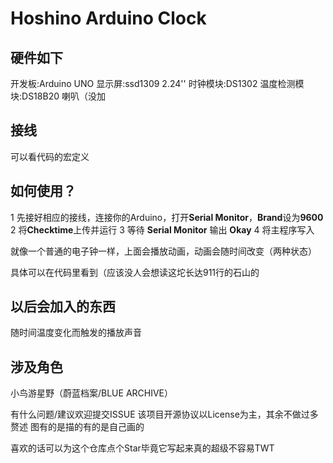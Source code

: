 # Hoshino Arduino Clock

硬件如下
-
开发板:Arduino UNO
显示屏:ssd1309 2.24''
时钟模块:DS1302
温度检测模块:DS18B20
喇叭（没加

接线
-
可以看代码的宏定义

如何使用？
-
1 先接好相应的接线，连接你的Arduino，打开**Serial Monitor**，**Brand**设为**9600**
2 将**Checktime**上传并运行
3 等待 **Serial Monitor** 输出 **Okay**
4 将主程序写入

就像一个普通的电子钟一样，上面会播放动画，动画会随时间改变（两种状态）

具体可以在代码里看到（应该没人会想读这坨长达911行的石山的

以后会加入的东西
-
随时间温度变化而触发的播放声音

涉及角色
-
小鸟游星野（蔚蓝档案/BLUE ARCHIVE）


有什么问题/建议欢迎提交ISSUE
该项目开源协议以License为主，其余不做过多赘述
图有的是描的有的是自己画的

喜欢的话可以为这个仓库点个Star毕竟它写起来真的超级不容易TWT

